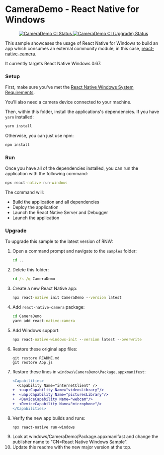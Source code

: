 # CameraDemo - React Native for Windows

<p align="center">
  <a href="https://github.com/microsoft/react-native-windows-samples/actions?query=workflow%3A%22CameraDemo+CI%22">
    <img src="https://github.com/microsoft/react-native-windows-samples/workflows/CameraDemo%20CI/badge.svg" alt="CameraDemo CI Status" />
  </a>
  <a href="https://github.com/microsoft/react-native-windows-samples/actions?query=workflow%3A%22CameraDemo+CI+%28Upgrade%29%22">
    <img src="https://github.com/microsoft/react-native-windows-samples/workflows/CameraDemo%20CI%20(Upgrade)/badge.svg" alt="CameraDemo CI (Upgrade) Status" />
  </a>
</p>

This sample showcases the usage of React Native for Windows to build an app which consumes an external community module, in this case, [react-native-camera](https://github.com/react-native-community/react-native-camera).

It currently targets React Native Windows 0.67.

### Setup
First, make sure you've met the [React Native Windows System Requirements](https://microsoft.github.io/react-native-windows/docs/rnw-dependencies).

You'll also need a camera device connected to your machine.

Then, within this folder, install the applications's dependencies. If you have `yarn` installed:

```cmd
yarn install
```

Otherwise, you can just use npm:

```cmd
npm install
```

### Run
Once you have all of the dependencies installed, you can run the application with the following command:

```cmd
npx react-native run-windows
```

The command will:
* Build the application and all dependencies
* Deploy the application
* Launch the React Native Server and Debugger
* Launch the application

### Upgrade
To upgrade this sample to the latest version of RNW:

1. Open a command prompt and navigate to the `samples` folder:
    ```cmd
    cd ..
    ```
2. Delete this folder:
    ```cmd
    rd /s /q CameraDemo
    ```
3. Create a new React Native app:
    ```cmd
    npx react-native init CameraDemo --version latest
    ```
4. Add `react-native-camera` package:
    ```cmd
    cd CameraDemo
    yarn add react-native-camera
    ```
5. Add Windows support:
    ```cmd
    npx react-native-windows-init --version latest --overwrite
    ```
6. Restore these original app files:
    ```
    git restore README.md
    git restore App.js
    ```
7. Restore these lines in `windows\CameraDemo\Package.appxmanifest`:
    ```diff
    <Capabilities>
      <Capability Name="internetClient" />
    +  <uap:Capability Name="videosLibrary"/>
    +  <uap:Capability Name="picturesLibrary"/>
    +  <DeviceCapability Name="webcam"/>
    +  <DeviceCapability Name="microphone"/>
    </Capabilities>
    ```
8. Verify the new app builds and runs:
    ```
    npx react-native run-windows
    ```
9. Look at windows/CameraDemo/Package.appxmanifast and change the publisher name to "CN=React Native Windows Sample".
10. Update this readme with the new major version at the top.
